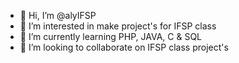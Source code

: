 - 👋 Hi, I’m @alyIFSP
- 👀 I’m interested in make project's for IFSP class
- 🌱 I’m currently learning PHP, JAVA, C & SQL
- 💞️ I’m looking to collaborate on IFSP class project's

